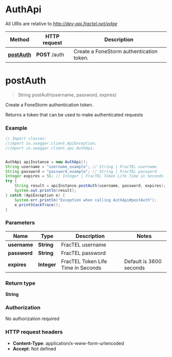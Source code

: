 # AuthApi

All URIs are relative to *http://dev-api.fractel.net/edge*

Method | HTTP request | Description
------------- | ------------- | -------------
[**postAuth**](AuthApi.md#postAuth) | **POST** /auth | Create a FoneStorm authentication token.


<a name="postAuth"></a>
# **postAuth**
> String postAuth(username, password, expires)

Create a FoneStorm authentication token.

Returns a token that can be used to make authenticated requests

### Example
```java
// Import classes:
//import io.swagger.client.ApiException;
//import io.swagger.client.api.AuthApi;


AuthApi apiInstance = new AuthApi();
String username = "username_example"; // String | FracTEL username
String password = "password_example"; // String | FracTEL password
Integer expires = 56; // Integer | FracTEL Token Life Time in Seconds | Default is 3600 seconds | Maximum is 24 hours
try {
    String result = apiInstance.postAuth(username, password, expires);
    System.out.println(result);
} catch (ApiException e) {
    System.err.println("Exception when calling AuthApi#postAuth");
    e.printStackTrace();
}
```

### Parameters

Name | Type | Description  | Notes
------------- | ------------- | ------------- | -------------
 **username** | **String**| FracTEL username |
 **password** | **String**| FracTEL password |
 **expires** | **Integer**| FracTEL Token Life Time in Seconds | Default is 3600 seconds | Maximum is 24 hours | [optional]

### Return type

**String**

### Authorization

No authorization required

### HTTP request headers

 - **Content-Type**: application/x-www-form-urlencoded
 - **Accept**: Not defined

